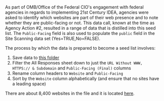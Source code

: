 As part of OMB/Office of the Federal CIO's engagement with federal agencies in regards to implementing 21st Century IDEA, agencies were asked to identify which websites are part of their web presence and to note whether they are public-facing or not.  This data call, known at the time as Agency Action #2, resulted in a range of data that is distilled into this seed list.  The `Public-Facing` field is also used to populate the `public` field in the Site Scanning data set (Yes=TRUE,No=FALSE).  

The process by which the data is prepared to become a seed list involves: 
1. Save data to [this folder](https://drive.google.com/drive/u/1/folders/1GjNBTqG-DmzITN-bviqMvvQGCw-UZcGa)
2. Filter the All Responses sheet down to just the `URL Without WWW, HTTPS:// & Subdomain` and `Public-Facing (Final)` columns
4. Rename column headers to `Website` and `Public-Facing`
5. Sort by the `Website` column alphabetically (and ensure that no sites have a leading space)

There are about 8,400 websites in the file and it is located [here](https://github.com/GSA/federal-website-index/blob/main/data/dataset/omb_idea.csv). 


